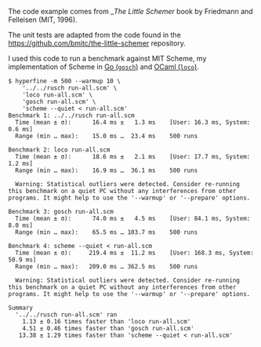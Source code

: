 
The code example comes from _*The Little Schemer* book by Friedmann and Felleisen (MIT, 1996).

The unit tests are adapted from the code found in the https://github.com/bmitc/the-little-schemer repository.

I used this code to run a benchmark against MIT Scheme, my implementation of Scheme in [Go (`gosch`)](https://github.com/twolodzko/gosch)
and [OCaml (`loco`)](https://github.com/twolodzko/loco).

```shell
$ hyperfine -m 500 --warmup 10 \
    '../../rusch run-all.scm' \
    'loco run-all.scm' \
    'gosch run-all.scm' \
    'scheme --quiet < run-all.scm' 
Benchmark 1: ../../rusch run-all.scm
  Time (mean ± σ):      16.4 ms ±   1.3 ms    [User: 16.3 ms, System: 0.6 ms]
  Range (min … max):    15.0 ms …  23.4 ms    500 runs
 
Benchmark 2: loco run-all.scm
  Time (mean ± σ):      18.6 ms ±   2.1 ms    [User: 17.7 ms, System: 1.2 ms]
  Range (min … max):    16.9 ms …  36.1 ms    500 runs
 
  Warning: Statistical outliers were detected. Consider re-running this benchmark on a quiet PC without any interferences from other programs. It might help to use the '--warmup' or '--prepare' options.
 
Benchmark 3: gosch run-all.scm
  Time (mean ± σ):      74.0 ms ±   4.5 ms    [User: 84.1 ms, System: 8.0 ms]
  Range (min … max):    65.5 ms … 103.7 ms    500 runs
 
Benchmark 4: scheme --quiet < run-all.scm
  Time (mean ± σ):     219.4 ms ±  11.2 ms    [User: 168.3 ms, System: 50.9 ms]
  Range (min … max):   209.0 ms … 362.5 ms    500 runs
 
  Warning: Statistical outliers were detected. Consider re-running this benchmark on a quiet PC without any interferences from other programs. It might help to use the '--warmup' or '--prepare' options.
 
Summary
  '../../rusch run-all.scm' ran
    1.13 ± 0.16 times faster than 'loco run-all.scm'
    4.51 ± 0.46 times faster than 'gosch run-all.scm'
   13.38 ± 1.29 times faster than 'scheme --quiet < run-all.scm'
```
